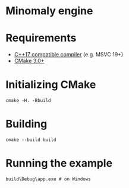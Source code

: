 # Minomaly engine

# Requirements

- [C++17 compatible compiler](https://en.cppreference.com/w/cpp/compiler_support) (e.g. MSVC 19+)
- [CMake 3.0+](https://cmake.org/)

# Initializing CMake

```
cmake -H. -Bbuild
```

# Building

```
cmake --build build
```

# Running the example

```
build\Debug\app.exe # on Windows
```

